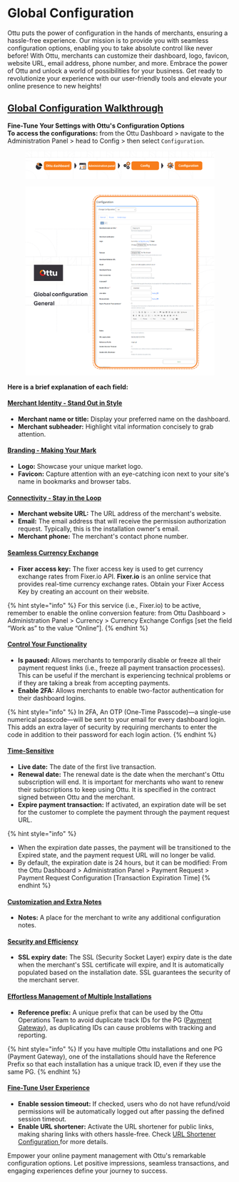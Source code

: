 # Global Configuration

Ottu puts the power of configuration in the hands of merchants, ensuring a hassle-free experience. Our mission is to provide you with seamless configuration options, enabling you to take absolute control like never before! With Ottu, merchants can customize their dashboard, logo, favicon, website URL, email address, phone number, and more. Embrace the power of Ottu and unlock a world of possibilities for your business. Get ready to revolutionize your experience with our user-friendly tools and elevate your online presence to new heights!

## [Global Configuration Walkthrough](global-configuration.md#global-configuration-walkthrough)

**Fine-Tune Your Settings with Ottu's Configuration Options**\
**To access the configurations:** from the Ottu Dashboard > navigate to the Administration Panel > head to Config > then select `Configuration`.

<figure><img src="../../.gitbook/assets/Configuration.png" alt=""><figcaption></figcaption></figure>

<figure><img src="../../.gitbook/assets/Global configuration.png" alt=""><figcaption></figcaption></figure>

**Here is a brief explanation of each field:**

#### [**Merchant Identity - Stand Out in Style**](global-configuration.md#merchant-identity-stand-out-in-style)

* **Merchant name or title:** Display your preferred name on the dashboard.
* **Merchant subheader:** Highlight vital information concisely to grab attention.

#### [**Branding - Making Your Mark**](global-configuration.md#branding-making-your-mark)

* **Logo:** Showcase your unique market logo.
* **Favicon:** Capture attention with an eye-catching icon next to your site's name in bookmarks and browser tabs.

#### [**Connectivity - Stay in the Loop**](global-configuration.md#connectivity-stay-in-the-loop)

* **Merchant website URL:** The URL address of the merchant's website.
* **Email:** The email address that will receive the permission authorization request. Typically, this is the installation owner's email.
* **Merchant phone:** The merchant's contact phone number.

#### [**Seamless Currency Exchange**](global-configuration.md#seamless-currency-exchange)

* **Fixer access key:** The fixer access key is used to get currency exchange rates from Fixer.io API. **Fixer.io** is an online service that provides real-time currency exchange rates. Obtain your Fixer Access Key by creating an account on their website.

{% hint style="info" %}
For this service (i.e., Fixer.io) to be active, remember to enable the online conversion feature: from Ottu Dashboard > Administration Panel > Currency > Currency Exchange Configs \[set the field “Work as” to the value “Online”].
{% endhint %}

#### [**Control Your Functionality**](global-configuration.md#control-your-functionality)

* **Is paused:** Allows merchants to temporarily disable or freeze all their payment request links (i.e., freeze all payment transaction processes). This can be useful if the merchant is experiencing technical problems or if they are taking a break from accepting payments.
* **Enable 2FA:** Allows merchants to enable two-factor authentication for their dashboard logins.

{% hint style="info" %}
In 2FA, An OTP (One-Time Passcode)—a single-use numerical passcode—will be sent to your email for every dashboard login. This adds an extra layer of security by requiring merchants to enter the code in addition to their password for each login action.
{% endhint %}

#### [**Time-Sensitive**](global-configuration.md#time-sensitive)

* **Live date:** The date of the first live transaction.
* **Renewal date:** The renewal date is the date when the merchant's Ottu subscription will end. It is important for merchants who want to renew their subscriptions to keep using Ottu. It is specified in the contract signed between Ottu and the merchant.
* **Expire payment transaction:** If activated, an expiration date will be set for the customer to complete the payment through the payment request URL.

{% hint style="info" %}
* When the expiration date passes, the payment will be transitioned to the Expired state, and the payment request URL will no longer be valid.
* By default, the expiration date is 24 hours, but it can be modified: From the Ottu Dashboard > Administration Panel > Payment Request > Payment Request Configuration \[Transaction Expiration Time]
{% endhint %}

#### [**Customization and Extra Notes**](global-configuration.md#customization-and-extra-notes)

* **Notes:** A place for the merchant to write any additional configuration notes.

#### [**Security and Efficiency**](global-configuration.md#security-and-efficiency)

* **SSL expiry date:** The SSL (Security Socket Layer) expiry date is the date when the merchant's SSL certificate will expire, and It is automatically populated based on the installation date. SSL guarantees the security of the merchant server.

#### [**Effortless Management of Multiple Installations**](global-configuration.md#effortless-management-of-multiple-installations)

* **Reference prefix:** A unique prefix that can be used by the Ottu Operations Team to avoid duplicate track IDs for the PG ([Payment Gateway](../payment-gateway.md)), as duplicating IDs can cause problems with tracking and reporting.

{% hint style="info" %}
If you have multiple Ottu installations and one PG (Payment Gateway), one of the installations should have the Reference Prefix so that each installation has a unique track ID, even if they use the same PG.
{% endhint %}

#### [**Fine-Tune User Experience**](global-configuration.md#fine-tune-user-experience)

* **Enable session timeout:** If checked, users who do not have refund/void permissions will be automatically logged out after passing the defined session timeout.
* **Enable URL shortener:** Activate the URL shortener for public links, making sharing links with others hassle-free. Check [URL Shortener Configuration ](url-shortener-configuration.md)for more details.

Empower your online payment management with Ottu's remarkable configuration options. Let positive impressions, seamless transactions, and engaging experiences define your journey to success.
